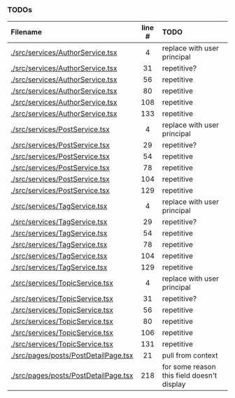 ### TODOs
| Filename | line # | TODO |
|:------|:------:|:------|
| [./src/services/AuthorService.tsx](./src/services/AuthorService.tsx#L4) | 4 | replace with user principal |
| [./src/services/AuthorService.tsx](./src/services/AuthorService.tsx#L31) | 31 | repetitive? |
| [./src/services/AuthorService.tsx](./src/services/AuthorService.tsx#L56) | 56 | repetitive |
| [./src/services/AuthorService.tsx](./src/services/AuthorService.tsx#L80) | 80 | repetitive |
| [./src/services/AuthorService.tsx](./src/services/AuthorService.tsx#L108) | 108 | repetitive |
| [./src/services/AuthorService.tsx](./src/services/AuthorService.tsx#L133) | 133 | repetitive |
| [./src/services/PostService.tsx](./src/services/PostService.tsx#L4) | 4 | replace with user principal |
| [./src/services/PostService.tsx](./src/services/PostService.tsx#L29) | 29 | repetitive? |
| [./src/services/PostService.tsx](./src/services/PostService.tsx#L54) | 54 | repetitive |
| [./src/services/PostService.tsx](./src/services/PostService.tsx#L78) | 78 | repetitive |
| [./src/services/PostService.tsx](./src/services/PostService.tsx#L104) | 104 | repetitive |
| [./src/services/PostService.tsx](./src/services/PostService.tsx#L129) | 129 | repetitive |
| [./src/services/TagService.tsx](./src/services/TagService.tsx#L4) | 4 | replace with user principal |
| [./src/services/TagService.tsx](./src/services/TagService.tsx#L29) | 29 | repetitive? |
| [./src/services/TagService.tsx](./src/services/TagService.tsx#L54) | 54 | repetitive |
| [./src/services/TagService.tsx](./src/services/TagService.tsx#L78) | 78 | repetitive |
| [./src/services/TagService.tsx](./src/services/TagService.tsx#L104) | 104 | repetitive |
| [./src/services/TagService.tsx](./src/services/TagService.tsx#L129) | 129 | repetitive |
| [./src/services/TopicService.tsx](./src/services/TopicService.tsx#L4) | 4 | replace with user principal |
| [./src/services/TopicService.tsx](./src/services/TopicService.tsx#L31) | 31 | repetitive? |
| [./src/services/TopicService.tsx](./src/services/TopicService.tsx#L56) | 56 | repetitive |
| [./src/services/TopicService.tsx](./src/services/TopicService.tsx#L80) | 80 | repetitive |
| [./src/services/TopicService.tsx](./src/services/TopicService.tsx#L106) | 106 | repetitive |
| [./src/services/TopicService.tsx](./src/services/TopicService.tsx#L131) | 131 | repetitive |
| [./src/pages/posts/PostDetailPage.tsx](./src/pages/posts/PostDetailPage.tsx#L21) | 21 | pull from context |
| [./src/pages/posts/PostDetailPage.tsx](./src/pages/posts/PostDetailPage.tsx#L218) | 218 | for some reason this field doesn't display |
